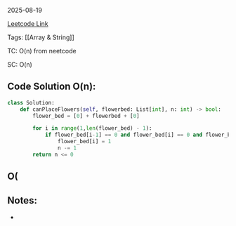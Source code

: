 2025-08-19

[Leetcode Link](https://leetcode.com/problems/can-place-flowers/?envType=study-plan-v2&envId=leetcode-75)

Tags: [[Array & String]]

TC: O(n) from neetcode

SC: O(n)

## Code Solution O(n): 

```python
class Solution:
    def canPlaceFlowers(self, flowerbed: List[int], n: int) -> bool:
        flower_bed = [0] + flowerbed + [0]

        for i in range(1,len(flower_bed) - 1):
            if flower_bed[i-1] == 0 and flower_bed[i] == 0 and flower_bed[i+1] == 0:
                flower_bed[i] = 1
                n -= 1
        return n <= 0
```

## O(

## Notes:
- 
